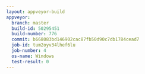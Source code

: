 ```yaml
---
layout: appveyor-build
appveyor:
  branch: master
  build-id: 50295451
  build-number: 776
  commit: b668083bd146902cac87fb50d90c7db1784cead7
  job-id: tum2oyv34lhef6lu
  job-number: 4
  os-name: Windows
  test-result: 0
---
```

